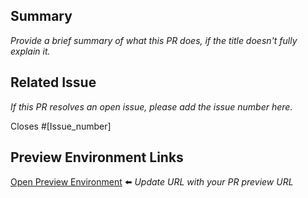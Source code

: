 <!--
  ## How to Title Your PR  
  The titles of all PRs appear together on the [What's New](https://design.va.gov/about/whats-new) page. This page is meant to be easily and quickly scanned so a clear, concise explanation is important.

  We recommend PR titles to include updated page or section, start with action verbs (e.g., Fixed, Added, Improved, Updated), and describe what was updated.

  For example:
  - Checkbox: Added Storybook examples
  - Experimental Components & Patterns: Improved submission guidance
  - Links: Fixed typos
  - Multiple Responses: Updated usage guidance
-->

## Summary
_Provide a brief summary of what this PR does, if the title doesn't fully explain it._

## Related Issue
_If this PR resolves an open issue, please add the issue number here._

Closes #[Issue_number]

## Preview Environment Links
<!--

  A preview environment is automatically created and updated with every PR (including draft PRs). This allows you to review your changes in a browser just as they will appear after the PR is merged.

  Once you've committed a PR, automated checks will run and then a preview environment will be automatically generated.

  The URL of this preview environment follows this format:

  `https://dev-design.va.gov/[This_PR_number]`

  A minute or two after committing, you will see an entry in the GitHub timeline similar to this:
   
  > [Your Username] deployed to development [X time] ago - with Github Actions [View Deployment]
 
  Clicking the **View Deployment** button will open a browser window to preview your changes. Validate your updates are correct BEFORE submitting your PR for review.
   
  **NOTE:** The preview environment only works for PRs submitted to the official repository. It will not work for forked repositories.

-->

[Open Preview Environment](https://dev-design.va.gov/[This_PR_number])  ⬅️ _Update URL with your PR preview URL_

<!--
  Finally, please remove all these PR template comments before submitting. 🚀 
-->
